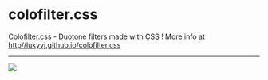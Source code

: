 # colofilter.css
Colofilter.css - Duotone filters made with CSS ! 
More info at [http//lukyvj.github.io/colofilter.css](http//lukyvj.github.io/colofilter.css)

--- 
![](https://github.com/LukyVj/colofilter.css/raw/master/filters.png)
 
